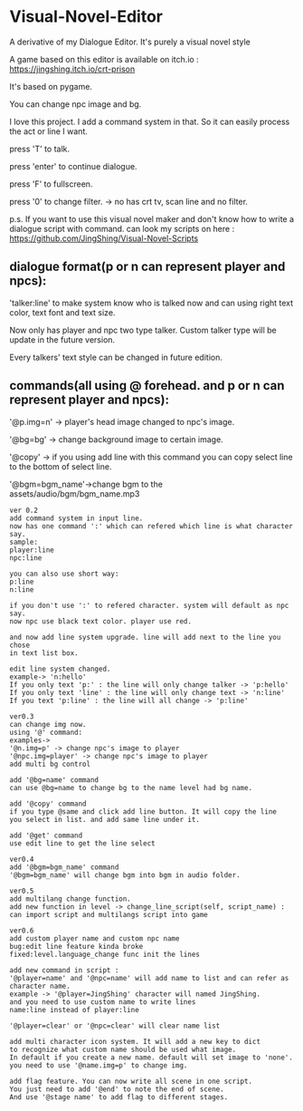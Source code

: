 # Visual-Novel-Editor
A derivative of my Dialogue Editor. It's purely a visual novel style

A game based on this editor is available on itch.io : https://jingshing.itch.io/crt-prison

It's based on pygame.

You can change npc image and bg.

I love this project. I add a command system in that. So it can easily process the act or line I want.

press 'T' to talk.

press 'enter' to continue dialogue.

press 'F' to fullscreen.

press '0' to change filter. -> no has crt tv, scan line and no filter.

p.s. If you want to use this visual novel maker and don't know how to write a dialogue script with command. can look my scripts
on here : https://github.com/JingShing/Visual-Novel-Scripts

dialogue format(p or n can represent player and npcs):
---

'talker:line' to make system know who is talked now and can using right text color, text font and text size.

Now only has player and npc two type talker. Custom talker type will be update in the future version.

Every talkers' text style can be changed in future edition.

commands(all using @ forehead. and p or n can represent player and npcs):
---

'@p.img=n' -> player's head image changed to npc's image.

'@bg=bg' -> change background image to certain image.

'@copy' -> if you using add line with this command you can copy select line to the bottom of select line.

'@bgm=bgm_name'->change bgm to the assets/audio/bgm/bgm_name.mp3

```
ver 0.2
add command system in input line.
now has one command ':' which can refered which line is what character say.
sample:
player:line
npc:line

you can also use short way:
p:line
n:line

if you don't use ':' to refered character. system will default as npc say.
now npc use black text color. player use red.

and now add line system upgrade. line will add next to the line you chose
in text list box.

edit line system changed.
example-> 'n:hello'
If you only text 'p:' : the line will only change talker -> 'p:hello'
If you only text 'line' : the line will only change text -> 'n:line'
If you text 'p:line' : the line will all change -> 'p:line'

ver0.3
can change img now.
using '@' command:
examples->
'@n.img=p' -> change npc's image to player
'@npc.img=player' -> change npc's image to player
add multi bg control

add '@bg=name' command
can use @bg=name to change bg to the name level had bg name.

add '@copy' command
if you type @same and click add line button. It will copy the line
you select in list. and add same line under it.

add '@get' command
use edit line to get the line select

ver0.4
add '@bgm=bgm_name' command
'@bgm=bgm_name' will change bgm into bgm in audio folder.

ver0.5
add multilang change function.
add new function in level -> change_line_script(self, script_name) :
can import script and multilangs script into game

ver0.6
add custom player name and custom npc name
bug:edit line feature kinda broke
fixed:level.language_change func init the lines

add new command in script : 
'@player=name' and '@npc=name' will add name to list and can refer as character name.
example -> '@player=JingShing' character will named JingShing.
and you need to use custom name to write lines
name:line instead of player:line

'@player=clear' or '@npc=clear' will clear name list

add multi character icon system. It will add a new key to dict
to recognize what custom name should be used what image.
In default if you create a new name. default will set image to 'none'.
you need to use '@name.img=p' to change img.

add flag feature. You can now write all scene in one script.
You just need to add '@end' to note the end of scene.
And use '@stage name' to add flag to different stages.
```
